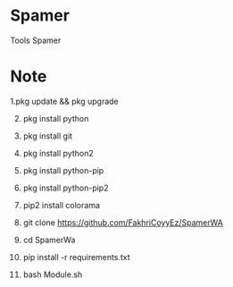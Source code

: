 # Spamer
Tools Spamer

# Note

1.pkg update && pkg upgrade

2. pkg install python

3. pkg install git

4. pkg install python2

5. pkg install python-pip

6. pkg install python-pip2

7. pip2 install colorama 

8. git clone https://github.com/FakhriCoyyEz/SpamerWA

9. cd SpamerWa

10. pip install -r requirements.txt

11. bash Module.sh
